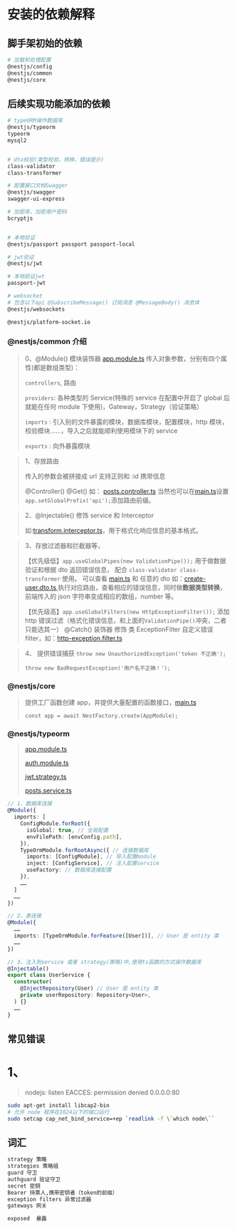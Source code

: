 # 安装的依赖解释

## 脚手架初始的依赖

```bash
# 加载和处理配置
@nestjs/config
@nestjs/common
@nestjs/core
```

## 后续实现功能添加的依赖

```bash
# typeORM操作数据库
@nestjs/typeorm
typeorm
mysql2


# dto校验(类型校验，转换，错误提示)
class-validator
class-transformer

# 配置接口文档Swagger
@nestjs/swagger
swagger-ui-express

# 加密库，加密用户密码
bcryptjs


# 本地验证
@nestjs/passport passport passport-local

# jwt验证
@nestjs/jwt

# 本地验证jwt
passport-jwt

# websocket
# 包含以下api @SubscribeMessage() 订阅消息 @MessageBody() 消息体
@nestjs/websockets

@nestjs/platform-socket.io
```

### @nestjs/common 介绍

> 0、@Module() 模块装饰器 [app.module.ts](./src/app.module.ts)
> 传入对象参数，分别有四个属性(都是数组类型)：
>
> `controllers`, 路由
>
> `providers`: 各种类型的 Service(特殊的 service 在配置中开启了 global 后就能在任何 module 下使用)，Gateway，Strategy（验证策略）
>
> `imports` : 引入别的文件暴露的模块，数据库模块，配置模块，http 模块，校验模块……，导入之后就能顺利使用模块下的 service
>
> `exports` : 向外暴露模块

> 1、存放路由
>
> 传入的参数会被拼接成 url 支持正则和 :id 携带信息
>
> @Controller() @Get() 如： [posts.controller.ts](./src/posts/posts.controller.ts)
> 当然也可以在[main.ts](./src/main.ts)设置 `app.setGlobalPrefix('api');`添加路由前缀。

> 2、@Injectable() 修饰 service 和 Interceptor
>
> 如:[transform.interceptor.ts](./src/core/interceptor/transform.interceptor.ts)，用于格式化响应信息的基本格式。

> 3、存放过滤器和拦截器等，
>
> 【优先级低】`app.useGlobalPipes(new ValidationPipe());` 用于做数据验证和根据 dto 返回错误信息， 配合 `class-validator class-transformer` 使用。
> 可以查看 [main.ts](./src/main.ts) 和 任意的 dto 如：[create-user.dto.ts](./src/user/dto/create-user.dto.ts),执行对应路由，查看相应的错误信息，同时做**数据类型转换**，前端传入的 json 字符串变成相应的数组，number 等。
>
> 【优先级高】`app.useGlobalFilters(new HttpExceptionFilter());` 添加 http 错误过滤（格式化错误信息，和上面的`ValidationPipe()`冲突，二者只能选其一）
> @Catch() 装饰器 修饰 类 ExceptionFilter 自定义错误 filter，如：[http-exception.filter.ts](./src/core/filter/http-exception.filter.ts)

> 4、 提供错误捕获
> `throw new UnauthorizedException('token 不正确');`
>
> `throw new BadRequestException('用户名不正确！');`

### @nestjs/core

> 提供工厂函数创建 app，并提供大量配置的函数接口，[main.ts](./src/main.ts)
>
> `const app = await NestFactory.create(AppModule);`

### @nestjs/typeorm

> [app.module.ts](./src/app.module.ts)
>
> [auth.module.ts](./src/auth/auth.module.ts)
>
> [jwt.strategy.ts](./src/auth/strategies/jwt.strategy.ts)
>
> [posts.service.ts](./src/posts/posts.service.ts)

```ts
// 1、数据库连接
@Module({
  imports: [
    ConfigModule.forRoot({
      isGlobal: true, // 全局配置
      envFilePath: [envConfig.path],
    }),
    TypeOrmModule.forRootAsync({ // 连接数据库
      imports: [ConfigModule], // 导入配置module
      inject: [ConfigService], // 注入配置service
      useFactory: // 数据库连接配置
    }),
	……
  ]
  ……
})

// 2、表连接
@Module({
  ……
  imports: [TypeOrmModule.forFeature([User])], // User 是 entity 类
  ……
})

// 3、注入到service 或者 strategy(策略)中,使用ts函数的方式操作数据库
@Injectable()
export class UserService {
  constructor(
    @InjectRepository(User) // User 是 entity 类
	private userRepository: Repository<User>,
  ) {}
  ……
}
```

## 常见错误

# 1、

> nodejs: listen EACCES: permission denied 0.0.0.0:80

```bash
sudo apt-get install libcap2-bin
# 允许 node 程序在1024以下的端口运行
sudo setcap cap_net_bind_service=+ep `readlink -f \`which node\``
```

## 词汇

```bash
strategy 策略
strategies 策略组
guard 守卫
authguard 验证守卫
secret 密钥
Bearer 持票人,携带密钥者（token的前缀）
exception filters 异常过滤器
gateways 网关

exposed  暴露
```
